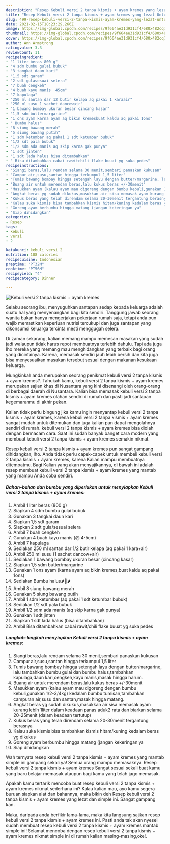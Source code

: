 ```yaml
---
description: "Resep Kebuli versi 2 tanpa kismis + ayam kremes yang lezat Untuk Jualan"
title: "Resep Kebuli versi 2 tanpa kismis + ayam kremes yang lezat Untuk Jualan"
slug: 499-resep-kebuli-versi-2-tanpa-kismis-ayam-kremes-yang-lezat-untuk-jualan
date: 2021-02-15T18:23:29.266Z
image: https://img-global.cpcdn.com/recipes/9f664ae31d931cf4/680x482cq70/kebuli-versi-2-tanpa-kismis-ayam-kremes-foto-resep-utama.jpg
thumbnail: https://img-global.cpcdn.com/recipes/9f664ae31d931cf4/680x482cq70/kebuli-versi-2-tanpa-kismis-ayam-kremes-foto-resep-utama.jpg
cover: https://img-global.cpcdn.com/recipes/9f664ae31d931cf4/680x482cq70/kebuli-versi-2-tanpa-kismis-ayam-kremes-foto-resep-utama.jpg
author: Ann Armstrong
ratingvalue: 3.3
reviewcount: 11
recipeingredient:
- "1 liter beras 800 g"
- "4 sdm bumbu gulai bubuk"
- "3 tangkai daun kari"
- "1,5 sdt garam"
- "2 sdt gulasesuai selera"
- "7 buah cengkeh"
- "4 buah kayu manis  45cm"
- "7 kapulaga"
- "250 ml santan dar 12 butir kelapa aq pakai 1 karaair"
- "250 ml susu 1 sachet dancowair"
- "1 bawang bombay ukuran besar cincang kasar"
- "1,5 sdm buttermargarine"
- "1 ons ayam karna ayam aq bikin kremesbuat kaldu aq pakai 1ons"
- " Bumbu halus"
- "8 siung bawang merah"
- "5 siung bawang putih"
- "1 sdm ketumbar aq pakai 1 sdt ketumbar bubuk"
- "1/2 sdt pala bubuk"
- "1/2 sdm ada manis aq skip karna gak punya"
- "1 sdt jinten"
- "1 sdt lada halus bisa ditambahkan"
- " Bisa ditambahkan cabai rawitchili flake buuat yg suka pedes"
recipeinstructions:
- "Siangi beras,lalu rendam selama 30 menit,sembari panaskan kukusan"
- "Campur air,susu,santan hingga terkumpul 1,5 liter"
- "Tumis bawang bombay hingga setengah layu dengan butter/margarine, lalu tambahkan bumbu gulai dan bumbu halus,tambahkan kapulaga,daun kari,cengkeh,kayu manis,masak hingga harum."
- "Buang air untuk merendam beras,lalu kukus beras +/-30menit"
- "Masukkan ayam (kalau ayam mau digoreng dengan bumbu kebuli,gunakan 1/2-3/4kg) kedalam bumbu tumisan,tambahkan campuran air,susu dan santan,masak hingga matang."
- "Angkat beras yg sudah dikukus,masukkan air sisa memasak ayam kurang lebih 1liter dalam keadaan panas aduk2 rata dan biarkan selama 20-25menit (dalam keadaan tertutup)"
- "Kukus beras yang telah direndam selama 20-30menit tergantung berasnya"
- "Kalau suka kismis bisa tambahkan kismis hitam/kuning kedalam beras yg dikukus"
- "Goreng ayam berbumbu hingga matang (jangan kekeringan ya"
- "Siap dihidangkan"
categories:
- Resep
tags:
- kebuli
- versi
- 2

katakunci: kebuli versi 2 
nutrition: 108 calories
recipecuisine: Indonesian
preptime: "PT32M"
cooktime: "PT56M"
recipeyield: "4"
recipecategory: Dinner

---
```



![Kebuli versi 2 tanpa kismis + ayam kremes](https://img-global.cpcdn.com/recipes/9f664ae31d931cf4/680x482cq70/kebuli-versi-2-tanpa-kismis-ayam-kremes-foto-resep-utama.jpg)

Selaku seorang ibu, menyuguhkan santapan sedap kepada keluarga adalah suatu hal yang menyenangkan bagi kita sendiri. Tanggung jawab seorang  wanita bukan hanya mengerjakan pekerjaan rumah saja, tetapi anda pun wajib memastikan keperluan nutrisi tercukupi dan juga santapan yang dikonsumsi keluarga tercinta mesti menggugah selera.

Di zaman  sekarang, kalian memang mampu memesan masakan yang sudah jadi walaupun tidak harus repot membuatnya terlebih dahulu. Tapi ada juga lho mereka yang memang mau menghidangkan yang terbaik bagi orang yang dicintainya. Karena, memasak sendiri jauh lebih bersih dan kita juga bisa menyesuaikan masakan tersebut sesuai dengan makanan kesukaan keluarga. 



Mungkinkah anda merupakan seorang penikmat kebuli versi 2 tanpa kismis + ayam kremes?. Tahukah kamu, kebuli versi 2 tanpa kismis + ayam kremes merupakan sajian khas di Nusantara yang kini disenangi oleh orang-orang di berbagai daerah di Nusantara. Kalian bisa memasak kebuli versi 2 tanpa kismis + ayam kremes olahan sendiri di rumah dan pasti jadi santapan kegemaranmu di akhir pekan.

Kalian tidak perlu bingung jika kamu ingin menyantap kebuli versi 2 tanpa kismis + ayam kremes, karena kebuli versi 2 tanpa kismis + ayam kremes sangat mudah untuk ditemukan dan juga kalian pun dapat mengolahnya sendiri di rumah. kebuli versi 2 tanpa kismis + ayam kremes bisa diolah dengan bermacam cara. Saat ini sudah banyak banget cara modern yang membuat kebuli versi 2 tanpa kismis + ayam kremes semakin nikmat.

Resep kebuli versi 2 tanpa kismis + ayam kremes pun sangat gampang dihidangkan, lho. Anda tidak perlu capek-capek untuk membeli kebuli versi 2 tanpa kismis + ayam kremes, karena Kalian mampu membuatnya ditempatmu. Bagi Kalian yang akan menyajikannya, di bawah ini adalah resep membuat kebuli versi 2 tanpa kismis + ayam kremes yang mantab yang mampu Anda coba sendiri.

<!--inarticleads1-->

##### Bahan-bahan dan bumbu yang diperlukan untuk menyiapkan Kebuli versi 2 tanpa kismis + ayam kremes:

1. Ambil 1 liter beras (800 g)
1. Siapkan 4 sdm bumbu gulai bubuk
1. Gunakan 3 tangkai daun kari
1. Siapkan 1,5 sdt garam
1. Siapkan 2 sdt gula/sesuai selera
1. Ambil 7 buah cengkeh
1. Gunakan 4 buah kayu manis (@ 4-5cm)
1. Ambil 7 kapulaga
1. Sediakan 250 ml santan dar 1/2 butir kelapa (aq pakai 1 kara+air)
1. Ambil 250 ml susu (1 sachet dancow+air)
1. Sediakan 1 bawang bombay ukuran besar (cincang kasar)
1. Siapkan 1,5 sdm butter/margarine
1. Gunakan 1 ons ayam (karna ayam aq bikin kremes,buat kaldu aq pakai 1ons)
1. Sediakan  Bumbu halus🌶🍚🌶
1. Ambil 8 siung bawang merah
1. Gunakan 5 siung bawang putih
1. Ambil 1 sdm ketumbar (aq pakai 1 sdt ketumbar bubuk)
1. Sediakan 1/2 sdt pala bubuk
1. Ambil 1/2 sdm ada manis (aq skip karna gak punya)
1. Gunakan 1 sdt jinten
1. Siapkan 1 sdt lada halus (bisa ditambahkan)
1. Ambil  Bisa ditambahkan cabai rawit/chili flake buuat yg suka pedes




<!--inarticleads2-->

##### Langkah-langkah menyiapkan Kebuli versi 2 tanpa kismis + ayam kremes:

1. Siangi beras,lalu rendam selama 30 menit,sembari panaskan kukusan
1. Campur air,susu,santan hingga terkumpul 1,5 liter
1. Tumis bawang bombay hingga setengah layu dengan butter/margarine, lalu tambahkan bumbu gulai dan bumbu halus,tambahkan kapulaga,daun kari,cengkeh,kayu manis,masak hingga harum.
1. Buang air untuk merendam beras,lalu kukus beras +/-30menit
1. Masukkan ayam (kalau ayam mau digoreng dengan bumbu kebuli,gunakan 1/2-3/4kg) kedalam bumbu tumisan,tambahkan campuran air,susu dan santan,masak hingga matang.
1. Angkat beras yg sudah dikukus,masukkan air sisa memasak ayam kurang lebih 1liter dalam keadaan panas aduk2 rata dan biarkan selama 20-25menit (dalam keadaan tertutup)
1. Kukus beras yang telah direndam selama 20-30menit tergantung berasnya
1. Kalau suka kismis bisa tambahkan kismis hitam/kuning kedalam beras yg dikukus
1. Goreng ayam berbumbu hingga matang (jangan kekeringan ya
1. Siap dihidangkan




Wah ternyata resep kebuli versi 2 tanpa kismis + ayam kremes yang mantab simple ini gampang sekali ya! Semua orang mampu memasaknya. Resep kebuli versi 2 tanpa kismis + ayam kremes Sangat sesuai sekali buat kamu yang baru belajar memasak ataupun bagi kamu yang telah jago memasak.

Apakah kamu tertarik mencoba buat resep kebuli versi 2 tanpa kismis + ayam kremes nikmat sederhana ini? Kalau kalian mau, ayo kamu segera buruan siapkan alat dan bahannya, maka bikin deh Resep kebuli versi 2 tanpa kismis + ayam kremes yang lezat dan simple ini. Sangat gampang kan. 

Maka, daripada anda berfikir lama-lama, maka kita langsung sajikan resep kebuli versi 2 tanpa kismis + ayam kremes ini. Pasti anda tak akan nyesel sudah membuat resep kebuli versi 2 tanpa kismis + ayam kremes mantab simple ini! Selamat mencoba dengan resep kebuli versi 2 tanpa kismis + ayam kremes nikmat simple ini di rumah kalian masing-masing,oke!.

